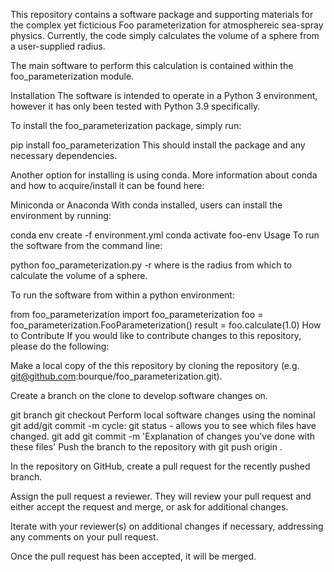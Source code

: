 This repository contains a software package and supporting materials for the complex yet ficticious Foo parameterization for atmosphereic sea-spray physics. Currently, the code simply calculates the volume of a sphere from a user-supplied radius.

The main software to perform this calculation is contained within the foo_parameterization module.

Installation
The software is intended to operate in a Python 3 environment, however it has only been tested with Python 3.9 specifically.

To install the foo_parameterization package, simply run:

pip install foo_parameterization
This should install the package and any necessary dependencies.

Another option for installing is using conda. More information about conda and how to acquire/install it can be found here:

Miniconda or
Anaconda
With conda installed, users can install the environment by running:

conda env create -f environment.yml
conda activate foo-env
Usage
To run the software from the command line:

python foo_parameterization.py -r <radius>
where <radius> is the radius from which to calculate the volume of a sphere.

To run the software from within a python environment:

from foo_parameterization import foo_parameterization
foo = foo_parameterization.FooParameterization()
result = foo.calculate(1.0)
How to Contribute
If you would like to contribute changes to this repository, please do the following:

Make a local copy of the this repository by cloning the repository (e.g. git@github.com:bourque/foo_parameterization.git).

Create a branch on the clone to develop software changes on.

git branch <branchname>
git checkout <branchname>
Perform local software changes using the nominal git add/git commit -m cycle:
git status - allows you to see which files have changed.
git add <new or changed files you want to commit>
git commit -m 'Explanation of changes you've done with these files'
Push the branch to the repository with git push origin <branchname>.

In the repository on GitHub, create a pull request for the recently pushed branch.

Assign the pull request a reviewer. They will review your pull request and either accept the request and merge, or ask for additional changes.

Iterate with your reviewer(s) on additional changes if necessary, addressing any comments on your pull request.

Once the pull request has been accepted, it will be merged.
